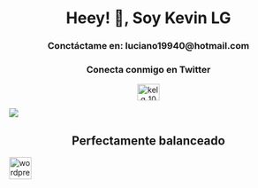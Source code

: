 <h1 align="center">Heey! 👋, Soy Kevin LG</h1>
<h3 align="center">Conctáctame en: luciano19940@hotmail.com</h3>

<h3 align="center">Conecta conmigo en Twitter</h3>
<p align="center">
<a href="https://twitter.com/kelg_10" target="blank"><img align="center" src="https://raw.githubusercontent.com/rahuldkjain/github-profile-readme-generator/master/src/images/icons/Social/twitter.svg" alt="kelg_10" height="30" width="40" /></a>
</p>


![](http://4.bp.blogspot.com/-YseUoftHKQA/VLXRjVR7e5I/AAAAAAAAN18/6pB8E_Ta8_I/s1600/juego-google-chrome-offline.gif)
<div align="center">
<h2>Perfectamente balanceado</h2>
</div>


[<img src='https://cdn.jsdelivr.net/npm/simple-icons@3.0.1/icons/wordpress.svg' alt='wordpress' height='40'>](wdwdwd)  
